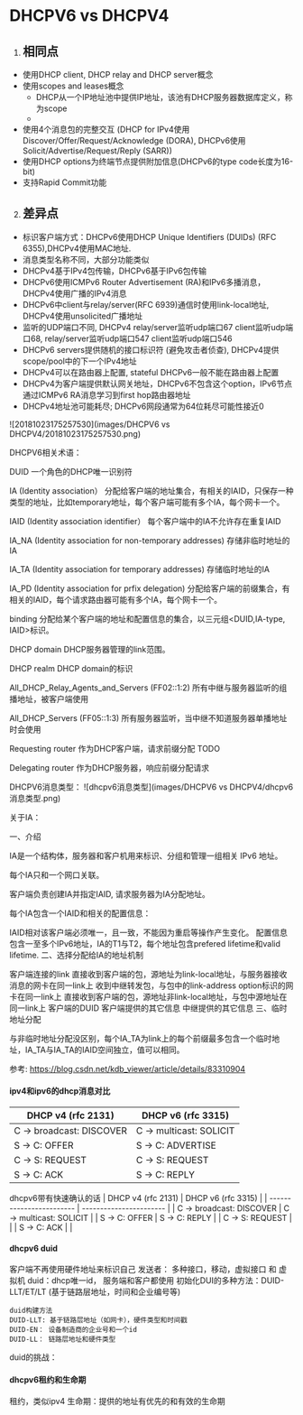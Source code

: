 # DHCPV6 vs DHCPV4



1. ## 相同点

- 使用DHCP client, DHCP relay and DHCP server概念
- 使用scopes and leases概念
  - DHCP从一个IP地址池中提供IP地址，该池有DHCP服务器数据库定义，称为scope
  - 
- 使用4个消息包的完整交互 (DHCP for IPv4使用Discover/Offer/Request/Acknowledge (DORA), DHCPv6使用Solicit/Advertise/Request/Reply (SARR))
- 使用DHCP options为终端节点提供附加信息(DHCPv6的type code长度为16-bit)
- 支持Rapid Commit功能



2. ## 差异点

- 标识客户端方式：DHCPv6使用DHCP Unique Identifiers (DUIDs) (RFC 6355),DHCPv4使用MAC地址.
- 消息类型名称不同，大部分功能类似
- DHCPv4基于IPv4包传输，DHCPv6基于IPv6包传输
- DHCPv6使用ICMPv6 Router Advertisement (RA)和IPv6多播消息，DHCPv4使用广播的IPv4消息
- DHCPv6中client与relay/server(RFC 6939)通信时使用link-local地址, DHCPv4使用unsolicited广播地址
- 监听的UDP端口不同, DHCPv4 relay/server监听udp端口67 client监听udp端口68, relay/server监听udp端口547 client监听udp端口546
- DHCPv6 servers提供随机的接口标识符 (避免攻击者侦查), DHCPv4提供scope/pool中的下一个IPv4地址
- DHCPv4可以在路由器上配置, stateful DHCPv6一般不能在路由器上配置
- DHCPv4为客户端提供默认网关地址，DHCPv6不包含这个option，IPv6节点通过ICMPv6 RA消息学习到first hop路由器地址 
- DHCPv4地址池可能耗尽; DHCPv6网段通常为64位耗尽可能性接近0



![20181023175257530](images/DHCPV6 vs DHCPV4/20181023175257530.png)



DHCPV6相关术语：

DUID
    一个角色的DHCP唯一识别符

IA (Identity association）
    分配给客户端的地址集合，有相关的IAID，只保存一种类型的地址，比如temporary地址，每个客户端可能有多个IA，每个网卡一个。

IAID (Identity association identifier）
    每个客户端中的IA不允许存在重复IAID

IA_NA (Identity association for non-temporary addresses)
    存储非临时地址的IA

IA_TA (Identity association for temporary addresses)
    存储临时地址的IA

IA_PD (Identity association for prfix delegation)
    分配给客户端的前缀集合，有相关的IAID，每个请求路由器可能有多个IA，每个网卡一个。

binding
    分配给某个客户端的地址和配置信息的集合，以三元组<DUID,IA-type, IAID>标识。

DHCP domain
    DHCP服务器管理的link范围。

DHCP realm
    DHCP domain的标识

All_DHCP_Relay_Agents_and_Servers (FF02::1:2)
    所有中继与服务器监听的组播地址，被客户端使用

All_DHCP_Servers (FF05::1:3)
     所有服务器监听，当中继不知道服务器单播地址时会使用

Requesting router
     作为DHCP客户端，请求前缀分配 TODO

Delegating router
     作为DHCP服务器，响应前缀分配请求

DHCPV6消息类型：
![dhcpv6消息类型](images/DHCPV6 vs DHCPV4/dhcpv6消息类型.png)



关于IA：

一、介绍

IA是一个结构体，服务器和客户机用来标识、分组和管理一组相关 IPv6 地址。

每个IA只和一个网口关联。

客户端负责创建IA并指定IAID, 请求服务器为IA分配地址。

每个IA包含一个IAID和相关的配置信息：

IAID相对该客户端必须唯一，且一致，不能因为重启等操作产生变化。
配置信息包含一至多个IPv6地址，IA的T1与T2，每个地址包含prefered lifetime和valid lifetime.
二、选择分配给IA的地址机制

客户端连接的link
直接收到客户端的包，源地址为link-local地址，与服务器接收消息的网卡在同一link上
收到中继转发包，与包中的link-address option标识的网卡在同一link上
直接收到客户端的包，源地址非link-local地址，与包中源地址在同一link上
客户端的DUID
客户端提供的其它信息
中继提供的其它信息
三、临时地址分配

与非临时地址分配没区别，每个IA_TA为link上的每个前缀最多包含一个临时地址，IA_TA与IA_TA的IAID空间独立，值可以相同。



参考: https://blog.csdn.net/kdb_viewer/article/details/83310904



#### ipv4和ipv6的dhcp消息对比


| DHCP v4 (rfc 2131)       | DHCP v6 (rfc 3315)      |
| ------------------------ | ----------------------- |
| C -> broadcast: DISCOVER | C -> multicast: SOLICIT |
| S -> C: OFFER            | S -> C: ADVERTISE       |
| C -> S: REQUEST          | C -> S: REQUEST         |
| S -> C: ACK              | S -> C: REPLY           |

dhcpv6带有快速确认的话
| DHCP v4 (rfc 2131)       | DHCP v6 (rfc 3315)      |
| ------------------------ | ----------------------- |
| C -> broadcast: DISCOVER | C -> multicast: SOLICIT |
| S -> C: OFFER            | S -> C: REPLY           |
| C -> S: REQUEST          |                         |
| S -> C: ACK              |                         |

#### dhcpv6 duid

客户端不再使用硬件地址来标识自己
    发送者： 多种接口，移动，虚拟接口 和 虚拟机
    duid：dhcp唯一id，
    服务端和客户都使用
    初始化DUI的多种方法：DUID-LLT/ET/LT (基于链路层地址，时间和企业编号等)
    

    duid构建方法
    DUID-LLT: 基于链路层地址（如网卡），硬件类型和时间戳
    DUID-EN： 设备制造商的企业号和一个id
    DUID-LL： 链路层地址和硬件类型

duid的挑战：


#### dhcpv6租约和生命期

租约，类似ipv4
生命期：提供的地址有优先的和有效的生命期






